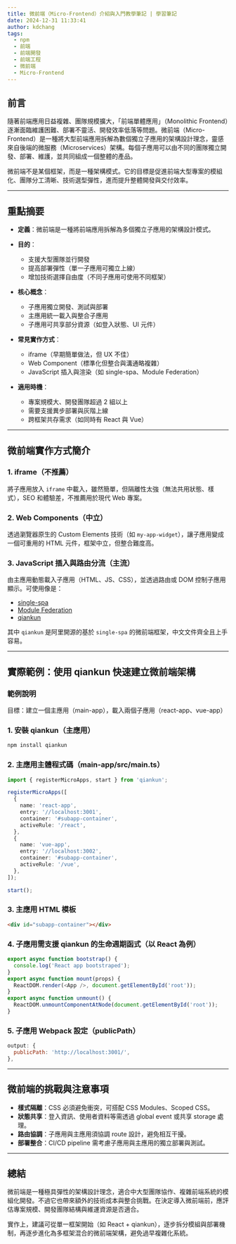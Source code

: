 ```yaml
---
title: 微前端（Micro-Frontend）介紹與入門教學筆記 | 學習筆記
date: 2024-12-31 11:33:41
author: kdchang
tags:
  - npm
  - 前端
  - 前端開發
  - 前端工程
  - 微前端
  - Micro-Frontend
---
```


## 前言

隨著前端應用日益複雜、團隊規模擴大，「前端單體應用」（Monolithic Frontend）逐漸面臨維護困難、部署不靈活、開發效率低落等問題。微前端（Micro-Frontend）是一種將大型前端應用拆解為數個獨立子應用的架構設計理念，靈感來自後端的微服務（Microservices）架構。每個子應用可以由不同的團隊獨立開發、部署、維護，並共同組成一個整體的產品。

微前端不是某個框架，而是一種架構模式。它的目標是促進前端大型專案的模組化、團隊分工清晰、技術選型彈性，進而提升整體開發與交付效率。

---

## 重點摘要

- **定義**：微前端是一種將前端應用拆解為多個獨立子應用的架構設計模式。
- **目的**：

  - 支援大型團隊並行開發
  - 提高部署彈性（單一子應用可獨立上線）
  - 增加技術選擇自由度（不同子應用可使用不同框架）

- **核心概念**：

  - 子應用獨立開發、測試與部署
  - 主應用統一載入與整合子應用
  - 子應用可共享部分資源（如登入狀態、UI 元件）

- **常見實作方式**：

  - iframe（早期簡單做法，但 UX 不佳）
  - Web Component（標準化但整合與溝通略複雜）
  - JavaScript 插入與渲染（如 single-spa、Module Federation）

- **適用時機**：

  - 專案規模大、開發團隊超過 2 組以上
  - 需要支援異步部署與灰階上線
  - 跨框架共存需求（如同時有 React 與 Vue）

---

## 微前端實作方式簡介

### 1. iframe（不推薦）

將子應用放入 `iframe` 中載入，雖然簡單，但隔離性太強（無法共用狀態、樣式），SEO 和體驗差，不推薦用於現代 Web 專案。

### 2. Web Components（中立）

透過瀏覽器原生的 Custom Elements 技術（如 `my-app-widget`），讓子應用變成一個可重用的 HTML 元件，框架中立，但整合難度高。

### 3. JavaScript 插入與路由分流（主流）

由主應用動態載入子應用（HTML、JS、CSS），並透過路由或 DOM 控制子應用顯示。可使用像是：

- [single-spa](https://single-spa.js.org/)
- [Module Federation](https://webpack.js.org/concepts/module-federation/)
- [qiankun](https://qiankun.umijs.org/)

其中 `qiankun` 是阿里開源的基於 `single-spa` 的微前端框架，中文文件齊全且上手容易。

---

## 實際範例：使用 qiankun 快速建立微前端架構

### 範例說明

目標：建立一個主應用（main-app），載入兩個子應用（react-app、vue-app）

### 1. 安裝 qiankun（主應用）

```bash
npm install qiankun
```

### 2. 主應用主體程式碼（main-app/src/main.ts）

```ts
import { registerMicroApps, start } from 'qiankun';

registerMicroApps([
  {
    name: 'react-app',
    entry: '//localhost:3001',
    container: '#subapp-container',
    activeRule: '/react',
  },
  {
    name: 'vue-app',
    entry: '//localhost:3002',
    container: '#subapp-container',
    activeRule: '/vue',
  },
]);

start();
```

### 3. 主應用 HTML 模板

```html
<div id="subapp-container"></div>
```

### 4. 子應用需支援 qiankun 的生命週期函式（以 React 為例）

```ts
export async function bootstrap() {
  console.log('React app bootstraped');
}
export async function mount(props) {
  ReactDOM.render(<App />, document.getElementById('root'));
}
export async function unmount() {
  ReactDOM.unmountComponentAtNode(document.getElementById('root'));
}
```

### 5. 子應用 Webpack 設定（publicPath）

```js
output: {
  publicPath: 'http://localhost:3001/',
},
```

---

## 微前端的挑戰與注意事項

- **樣式隔離**：CSS 必須避免衝突，可搭配 CSS Modules、Scoped CSS。
- **狀態共享**：登入資訊、使用者資料等需透過 global event 或共享 storage 處理。
- **路由協調**：子應用與主應用須協調 route 設計，避免相互干擾。
- **部署整合**：CI/CD pipeline 需考慮子應用與主應用的獨立部署與測試。

---

## 總結

微前端是一種極具彈性的架構設計理念，適合中大型團隊協作、複雜前端系統的模組化開發。不過它也帶來額外的技術成本與整合挑戰。在決定導入微前端前，應評估專案規模、開發團隊結構與維運資源是否適合。

實作上，建議可從單一框架開始（如 React + qiankun），逐步拆分模組與部署機制，再逐步進化為多框架混合的微前端架構，避免過早複雜化系統。
